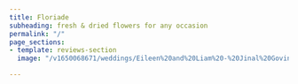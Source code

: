 ```yaml
---
title: Floriade
subheading: fresh & dried flowers for any occasion
permalink: "/"
page_sections:
- template: reviews-section
  image: "/v1650068671/weddings/Eileen%20and%20Liam%20-%20Jinal%20Govind%20Photography/a1mkzuuymrhphw0vvshr.jpg"

---
```

